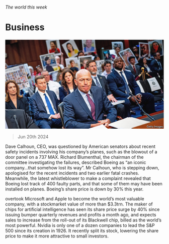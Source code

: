 ###### The world this week

# Business 

#####  

![image](images/20240622_WWP002.jpg) 

> Jun 20th 2024 

Dave Calhoun,  CEO, was questioned by American senators about recent safety incidents involving his company’s planes, such as the blowout of a door panel on a 737 MAX. Richard Blumenthal, the chairman of the committee investigating the failures, described Boeing as “an iconic company…that somehow lost its way”. Mr Calhoun, who is stepping down, apologised for the recent incidents and two earlier fatal crashes. Meanwhile, the latest whistleblower to make a complaint revealed that Boeing lost track of 400 faulty parts, and that some of them may have been installed on planes. Boeing’s share price is down by 30% this year. 

 overtook Microsoft and Apple to become the world’s most valuable company, with a stockmarket value of more than $3.3trn. The maker of chips for artificial intelligence has seen its share price surge by 40% since issuing bumper quarterly revenues and profits a month ago, and expects sales to increase from the roll-out of its Blackwell chip, billed as the world’s most powerful. Nvidia is only one of a dozen companies to lead the S&amp;P 500 since its creation in 1926. It recently split its stock, lowering the share price to make it more attractive to small investors. 


